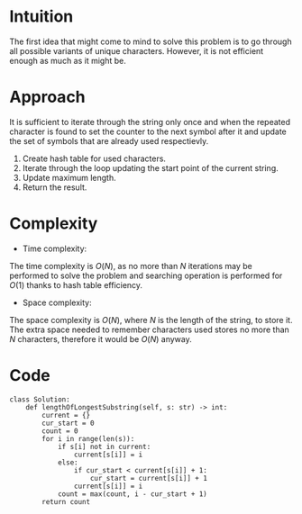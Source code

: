 # Intuition
<!-- Describe your first thoughts on how to solve this problem. -->
The first idea that might come to mind to solve this problem is to go through all possible variants of unique characters. However, it is not efficient enough as much as it might be.

# Approach
<!-- Describe your approach to solving the problem. -->
It is sufficient to iterate through the string only once and when the repeated character is found to set the counter to the next symbol after it and update the set of symbols that are already used respectievly.
1. Create hash table for used characters.
2. Iterate through the loop updating the start point of the current string.
3. Update maximum length.
4. Return the result.

# Complexity
- Time complexity:
<!-- Add your time complexity here, e.g. $$O(n)$$ -->
The time complexity is $O(N)$, as no more than $N$ iterations may be performed to solve the problem and searching operation is performed for $O(1)$ thanks to hash table efficiency.

- Space complexity:
<!-- Add your space complexity here, e.g. $$O(n)$$ -->
The space complexity is $O(N)$, where $N$ is the length of the string, to store it. The extra space needed to remember characters used stores no more than $N$ characters, therefore it would be $O(N)$ anyway.

# Code
```
class Solution:
    def lengthOfLongestSubstring(self, s: str) -> int:
        current = {}
        cur_start = 0
        count = 0
        for i in range(len(s)):
            if s[i] not in current:
                current[s[i]] = i
            else:
                if cur_start < current[s[i]] + 1:
                    cur_start = current[s[i]] + 1
                current[s[i]] = i
            count = max(count, i - cur_start + 1)
        return count
```